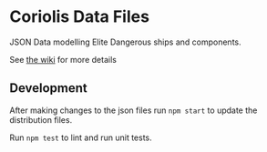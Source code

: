 # Coriolis Data Files

JSON Data modelling Elite Dangerous ships and components.

See [the wiki](https://github.com/cmmcleod/coriolis-data/wiki) for more details


## Development

After making changes to the json files run `npm start` to update the distribution files.

Run `npm test` to lint and run unit tests.

